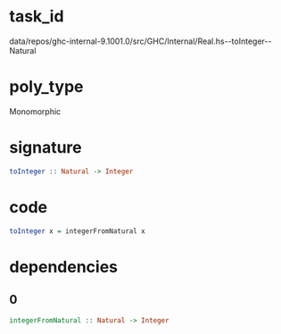 
# task_id
data/repos/ghc-internal-9.1001.0/src/GHC/Internal/Real.hs--toInteger--Natural

# poly_type
Monomorphic

# signature
```haskell
toInteger :: Natural -> Integer
```   

# code
```haskell
toInteger x = integerFromNatural x
```

# dependencies
## 0
```haskell
integerFromNatural :: Natural -> Integer
```